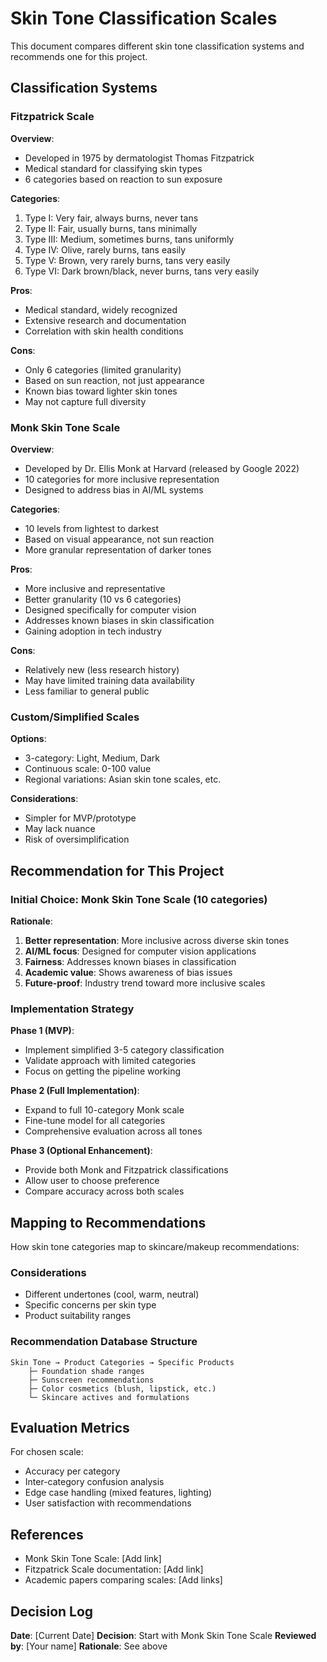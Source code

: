 # Skin Tone Classification Scales

This document compares different skin tone classification systems and recommends one for this project.

## Classification Systems

### Fitzpatrick Scale

**Overview**:
- Developed in 1975 by dermatologist Thomas Fitzpatrick
- Medical standard for classifying skin types
- 6 categories based on reaction to sun exposure

**Categories**:
1. Type I: Very fair, always burns, never tans
2. Type II: Fair, usually burns, tans minimally
3. Type III: Medium, sometimes burns, tans uniformly
4. Type IV: Olive, rarely burns, tans easily
5. Type V: Brown, very rarely burns, tans very easily
6. Type VI: Dark brown/black, never burns, tans very easily

**Pros**:
- Medical standard, widely recognized
- Extensive research and documentation
- Correlation with skin health conditions

**Cons**:
- Only 6 categories (limited granularity)
- Based on sun reaction, not just appearance
- Known bias toward lighter skin tones
- May not capture full diversity

### Monk Skin Tone Scale

**Overview**:
- Developed by Dr. Ellis Monk at Harvard (released by Google 2022)
- 10 categories for more inclusive representation
- Designed to address bias in AI/ML systems

**Categories**:
- 10 levels from lightest to darkest
- Based on visual appearance, not sun reaction
- More granular representation of darker tones

**Pros**:
- More inclusive and representative
- Better granularity (10 vs 6 categories)
- Designed specifically for computer vision
- Addresses known biases in skin classification
- Gaining adoption in tech industry

**Cons**:
- Relatively new (less research history)
- May have limited training data availability
- Less familiar to general public

### Custom/Simplified Scales

**Options**:
- 3-category: Light, Medium, Dark
- Continuous scale: 0-100 value
- Regional variations: Asian skin tone scales, etc.

**Considerations**:
- Simpler for MVP/prototype
- May lack nuance
- Risk of oversimplification

## Recommendation for This Project

### Initial Choice: Monk Skin Tone Scale (10 categories)

**Rationale**:
1. **Better representation**: More inclusive across diverse skin tones
2. **AI/ML focus**: Designed for computer vision applications
3. **Fairness**: Addresses known biases in classification
4. **Academic value**: Shows awareness of bias issues
5. **Future-proof**: Industry trend toward more inclusive scales

### Implementation Strategy

**Phase 1 (MVP)**:
- Implement simplified 3-5 category classification
- Validate approach with limited categories
- Focus on getting the pipeline working

**Phase 2 (Full Implementation)**:
- Expand to full 10-category Monk scale
- Fine-tune model for all categories
- Comprehensive evaluation across all tones

**Phase 3 (Optional Enhancement)**:
- Provide both Monk and Fitzpatrick classifications
- Allow user to choose preference
- Compare accuracy across both scales

## Mapping to Recommendations

How skin tone categories map to skincare/makeup recommendations:

### Considerations
- Different undertones (cool, warm, neutral)
- Specific concerns per skin type
- Product suitability ranges

### Recommendation Database Structure
```
Skin Tone → Product Categories → Specific Products
    ├─ Foundation shade ranges
    ├─ Sunscreen recommendations
    ├─ Color cosmetics (blush, lipstick, etc.)
    └─ Skincare actives and formulations
```

## Evaluation Metrics

For chosen scale:
- Accuracy per category
- Inter-category confusion analysis
- Edge case handling (mixed features, lighting)
- User satisfaction with recommendations

## References

- Monk Skin Tone Scale: [Add link]
- Fitzpatrick Scale documentation: [Add link]
- Academic papers comparing scales: [Add links]

## Decision Log

**Date**: [Current Date]
**Decision**: Start with Monk Skin Tone Scale
**Reviewed by**: [Your name]
**Rationale**: See above
